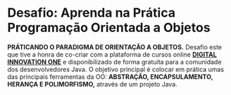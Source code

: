 # Desafio: Aprenda na Prática Programação Orientada a Objetos

**PRÁTICANDO O PARADIGMA DE ORIENTAÇÃO A OBJETOS.**
Desafio este que tive a honra de co-criar com a plataforma de cursos online **[DIGITAL INNOVATION ONE](https://web.digitalinnovation.one/)** e disponibilizado de forma gratuita para a comunidade dos desenvolvedores Java.
O objetivo principal é colocar em prática umas das principais ferramentas da OO: **ABSTRAÇÃO, ENCAPSULAMENTO, HERANÇA E POLIMORFISMO,** através de um projeto Java. 

